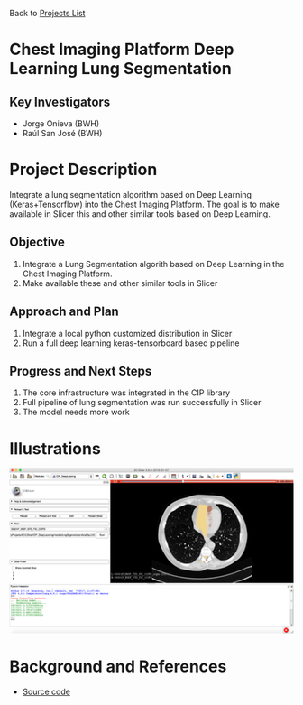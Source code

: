 Back to [Projects List](../../README.md#ProjectsList)

# Chest Imaging Platform Deep Learning Lung Segmentation

## Key Investigators

- Jorge Onieva (BWH)
- Raúl San José (BWH)

# Project Description
Integrate a lung segmentation algorithm based on Deep Learning (Keras+Tensorflow) into the Chest Imaging Platform. 
The goal is to make available in Slicer this and other similar tools based on Deep Learning.

## Objective

1. Integrate a Lung Segmentation algorith based on Deep Learning in the Chest Imaging Platform. 
1. Make available these and other similar tools in Slicer

## Approach and Plan

1. Integrate a local python customized distribution in Slicer
1. Run a full deep learning keras-tensorboard based pipeline

## Progress and Next Steps

1. The core infrastructure was integrated in the CIP library
1. Full pipeline of lung segmentation was run successfully in Slicer
1. The model needs more work

# Illustrations

<!--Add pictures and links to videos that demonstrate what has been accomplished.-->

!["Lung segmentation" pipeline](CIP-1.png)


# Background and References

- [Source code](https://github.com/acil-bwh/ChestImagingPlatform)
